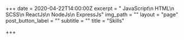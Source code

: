 +++
date = 2020-04-22T14:00:00Z
excerpt = "    JavaScript\n    HTML\n    SCSS\n    ReactJs\n    NodeJs\n    ExpressJs"
img_path = ""
layout = "page"
post_button_label = ""
subtitle = ""
title = "Skills"

+++
